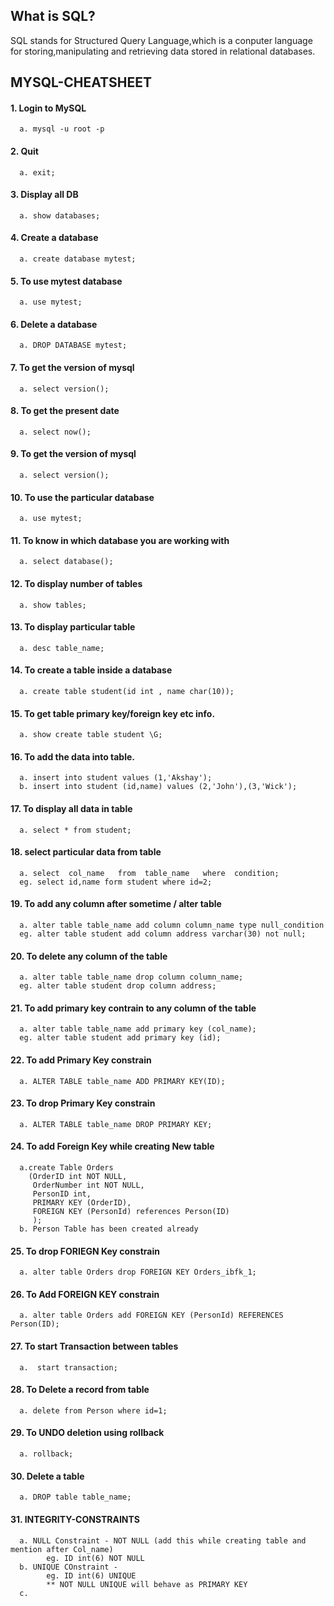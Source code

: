 ## What is SQL?
   SQL stands for Structured Query Language,which is a conputer language for storing,manipulating 
   and retrieving data stored in relational databases.

## MYSQL-CHEATSHEET

#### 1. Login to MySQL 
      a. mysql -u root -p
      
#### 2. Quit
      a. exit;
      
#### 3. Display all DB
      a. show databases;
      
#### 4. Create a database
      a. create database mytest;
      
#### 5. To use mytest database
      a. use mytest;
      
#### 6. Delete a database
      a. DROP DATABASE mytest;
      
#### 7. To get the version of mysql
      a. select version();
 
#### 8. To get the present date
      a. select now();
      
#### 9. To get the version of mysql
      a. select version();
      
#### 10. To use the particular database
      a. use mytest;
      
#### 11. To know in which database you are working with
      a. select database();
      
#### 12. To display number of tables
      a. show tables;
      
#### 13. To display particular table
      a. desc table_name;
      
#### 14. To create a table inside a database
      a. create table student(id int , name char(10)); 

#### 15. To get table primary key/foreign key etc info.
      a. show create table student \G; 

#### 16. To add the data into table.
      a. insert into student values (1,'Akshay');
      b. insert into student (id,name) values (2,'John'),(3,'Wick');

#### 17. To display all data in table 
      a. select * from student;
      
#### 18. select particular data from table 
      a. select  col_name   from  table_name   where  condition;
      eg. select id,name form student where id=2;
      
#### 19. To add any column after sometime / alter table
      a. alter table table_name add column column_name type null_condition
      eg. alter table student add column address varchar(30) not null;

#### 20. To delete any column of the table
      a. alter table table_name drop column column_name;
      eg. alter table student drop column address;

#### 21. To add primary key contrain to  any column of the table
      a. alter table table_name add primary key (col_name);
      eg. alter table student add primary key (id);
      
#### 22. To add Primary Key constrain
      a. ALTER TABLE table_name ADD PRIMARY KEY(ID);

#### 23. To drop Primary Key constrain
      a. ALTER TABLE table_name DROP PRIMARY KEY;
      
#### 24. To add Foreign Key while creating New table 
      a.create Table Orders 
        (OrderID int NOT NULL,
         OrderNumber int NOT NULL,
         PersonID int,
         PRIMARY KEY (OrderID),
         FOREIGN KEY (PersonId) references Person(ID) 
         );
      b. Person Table has been created already   

#### 25. To drop FORIEGN Key constrain
      a. alter table Orders drop FOREIGN KEY Orders_ibfk_1;
      
#### 26. To Add FOREIGN KEY constrain
      a. alter table Orders add FOREIGN KEY (PersonId) REFERENCES Person(ID);
      
#### 27. To start Transaction between tables 
      a.  start transaction;
      
#### 28. To Delete a record from table 
      a. delete from Person where id=1;

#### 29. To UNDO deletion using rollback 
      a. rollback;
   
#### 30. Delete a table
      a. DROP table table_name;
      
#### 31. INTEGRITY-CONSTRAINTS 
      a. NULL Constraint - NOT NULL (add this while creating table and mention after Col_name)
            eg. ID int(6) NOT NULL
      b. UNIQUE COnstraint -
            eg. ID int(6) UNIQUE
            ** NOT NULL UNIQUE will behave as PRIMARY KEY
      c. 

   












